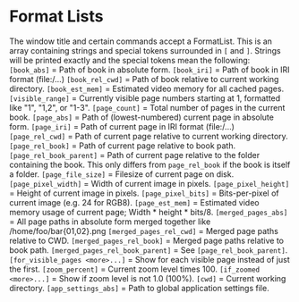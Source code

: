 Format Lists
============

The window title and certain commands accept a FormatList.  This is an array
containing strings and special tokens surrounded in `[` and `]`.  Strings will
be printed exactly and the special tokens mean the following:
  `[book_abs]` = Path of book in absolute form.
  `[book_iri]` = Path of book in IRI format (file:/...)
  `[book_rel_cwd]` = Path of book relative to current working directory.
  `[book_est_mem]` = Estimated video memory for all cached pages.
  `[visible_range]` =
      Currently visible page numbers starting at 1, formatted like "1", "1,2",
      or "1-3".
  `[page_count]` = Total number of pages in the current book.
  `[page_abs]` = Path of (lowest-numbered) current page in absolute form.
  `[page_iri]` = Path of current page in IRI format (file:/...)
  `[page_rel_cwd]` = Path of current page relative to current working directory.
  `[page_rel_book]` = Path of current page relative to book path.
  `[page_rel_book_parent]` =
      Path of current page relative to the folder containing the book.  This
      only differs from `page_rel_book` if the book is itself a folder.
  `[page_file_size]` = Filesize of current page on disk.
  `[page_pixel_width]` = Width of current image in pixels.
  `[page_pixel_height]` = Height of current image in pixels.
  `[page_pixel_bits]` = Bits-per-pixel of current image (e.g. 24 for RGB8).
  `[page_est_mem]` =
      Estimated video memory usage of current page; Width * height * bits/8.
  `[merged_pages_abs]` =
      All page paths in absolute form merged together like
      /home/foo/bar{01,02}.png
  `[merged_pages_rel_cwd]` = Merged page paths relative to CWD.
  `[merged_pages_rel_book]` = Merged page paths relative to book path.
  `[merged_pages_rel_book_parent]` = See `[page_rel_book_parent]`.
  `[for_visible_pages <more>...]` =
      Show <more> for each visible page instead of just the first.
  `[zoom_percent]` = Current zoom level times 100.
  `[if_zoomed <more>...]` = Show <more> if zoom level is not 1.0 (100%).
  `[cwd]` = Current working directory.
  `[app_settings_abs]` = Path to global application settings file.
